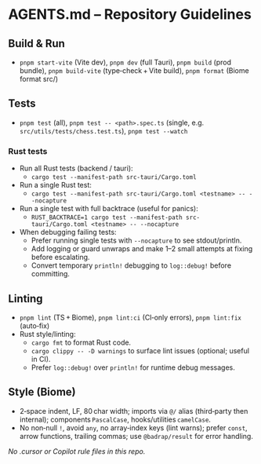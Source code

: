 # AGENTS.md – Repository Guidelines

## Build & Run
- `pnpm start-vite` (Vite dev), `pnpm dev` (full Tauri), `pnpm build` (prod bundle), `pnpm build-vite` (type‑check + Vite build), `pnpm format` (Biome format src/)

## Tests
- `pnpm test` (all), `pnpm test -- <path>.spec.ts` (single, e.g. `src/utils/tests/chess.test.ts`), `pnpm test --watch`

### Rust tests
- Run all Rust tests (backend / tauri):
  - `cargo test --manifest-path src-tauri/Cargo.toml`
- Run a single Rust test:
  - `cargo test --manifest-path src-tauri/Cargo.toml <testname> -- --nocapture`
- Run a single test with full backtrace (useful for panics):
  - `RUST_BACKTRACE=1 cargo test --manifest-path src-tauri/Cargo.toml <testname> -- --nocapture`
- When debugging failing tests:
  - Prefer running single tests with `--nocapture` to see stdout/println.
  - Add logging or guard unwraps and make 1–2 small attempts at fixing before escalating.
  - Convert temporary `println!` debugging to `log::debug!` before committing.

## Linting
- `pnpm lint` (TS + Biome), `pnpm lint:ci` (CI‑only errors), `pnpm lint:fix` (auto‑fix)
- Rust style/linting:
  - `cargo fmt` to format Rust code.
  - `cargo clippy -- -D warnings` to surface lint issues (optional; useful in CI).
  - Prefer `log::debug!` over `println!` for runtime debug messages.

## Style (Biome)
- 2‑space indent, LF, 80 char width; imports via `@/` alias (third‑party then internal); components `PascalCase`, hooks/utilities `camelCase`.
- No non‑null `!`, avoid `any`, no array‑index keys (lint warns); prefer `const`, arrow functions, trailing commas; use `@badrap/result` for error handling.
  
*No .cursor or Copilot rule files in this repo.*
